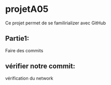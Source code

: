 # projetA05
Ce projet permet de se familirializer avec GitHub
## Partie1:
Faire des commits

## vérifier notre commit:
vérification du network

